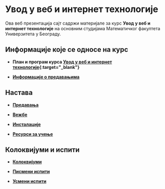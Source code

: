 # Увод у веб и интернет технологије

Ова веб презентација сајт садржи материјале за курс **Увод у веб и интернет технологије** на основним студијама Математичког факултета Универзитета у Београду.

## Информације које се односе на курс

* **План и програм курса [Увод у веб и интернет технологије](/predavanja/info/R130_-_Uvod_u_veb_i_internet_tehnologije.pdf){:target="_blank"}**

* **[Информације о предавањима](/predavanja/info/README.md)**

## Настава

* **[Предавања](/predavanja/README.md)**

* **[Вежбе](/vezbe/README.md)**

* **[Инсталације](/INSTALACIJE.md)**

* **[Ресурси за учење](/RESURSI-ZA-UCENJE.md)**

## Колоквијуми и испити

* **[Колоквијуми](/kolokvijum/README.md)**

* **[Писмени испити](/pismeni-ispit/README.md)**

* **[Усмени испити](/usmeni-ispit/README.md)**